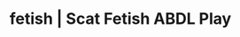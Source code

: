 ---
categories:
- Fantasy Kink
- Self-Pleasure
- AI Erotica
- Digital Dominance
- Sapphic Desires
image: /assets/images/1747714155888.jpg
layout: post
schema:
  description: Premium adult content featuring ABDL Play, Scat Fetish. High-quality
    visuals with sensual themes.
  keywords:
  - ASMR Porn
  - Mindful Kink
  - ABDL Play
  - Vintage Boudoir
  - Sensual Cosplay
  - E-Girl Erotica
  - Scat Fetish
  name: 1747714155888 | ABDL Play Scat Fetish
  type: VisualArtwork
seo:
  description: Featured content with exclusive Scat Fetish, ABDL Play. HD images available.
  keywords: Scat Fetish, ABDL Play
  og_image: /assets/images/1747714155888.jpg
  schema_type: VisualArtwork
tags:
- '#fetish'
- ABDL Play
- Scat Fetish
title: fetish | Scat Fetish ABDL Play
---